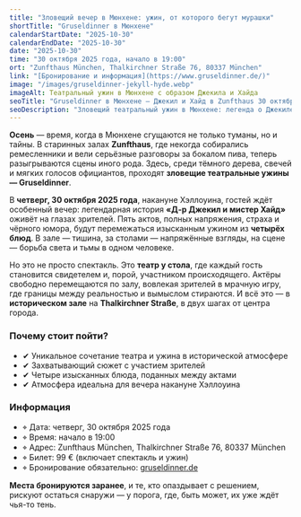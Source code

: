 ```yaml
---
title: "Зловещий вечер в Мюнхене: ужин, от которого бегут мурашки"
shortTitle: "Gruseldinner в Мюнхене"
calendarStartDate: "2025-10-30"
calendarEndDate: "2025-10-30"
date: "2025-10-30"
time: "30 октября 2025 года, начало в 19:00"
ort: "Zunfthaus München, Thalkirchner Straße 76, 80337 München"
link: "[Бронирование и информация](https://www.gruseldinner.de/)"
image: "/images/gruseldinner-jekyll-hyde.webp"
imageAlt: Театральный ужин в Мюнхене с образом Джекила и Хайда
seoTitle: "Gruseldinner в Мюнхене — Джекил и Хайд в Zunfthaus 30 октября 2025"
seoDescription: "Зловещий театральный ужин в Мюнхене: легенда о Джекиле и Хайде, 4 блюда и мрачная атмосфера Zunfthaus. Только 30 октября 2025 года."
---
```


**Осень** — время, когда в Мюнхене сгущаются не только туманы, но и тайны. В старинных залах **Zunfthaus**, где некогда собирались ремесленники и вели серьёзные разговоры за бокалом пива, теперь разыгрываются сцены иного рода. Здесь, среди тёмного дерева, свечей и мягких голосов официантов, проходят **зловещие театральные ужины — Gruseldinner**.

В **четверг, 30 октября 2025 года**, накануне Хэллоуина, гостей ждёт особенный вечер: легендарная история **«Д-р Джекил и мистер Хайд»** оживёт на глазах зрителей. Пять актов, полных напряжения, страха и чёрного юмора, будут перемежаться изысканным ужином из **четырёх блюд**. В зале — тишина, за столами — напряжённые взгляды, на сцене — борьба света и тьмы в одном человеке.

Но это не просто спектакль. Это **театр у стола**, где каждый гость становится свидетелем и, порой, участником происходящего. Актёры свободно перемещаются по залу, вовлекая зрителей в мрачную игру, где границы между реальностью и вымыслом стираются. И всё это — в **историческом зале** на **Thalkirchner Straße**, в двух шагах от центра города.

### Почему стоит пойти?

- ✔ Уникальное сочетание театра и ужина в исторической атмосфере  
- ✔ Захватывающий сюжет с участием зрителей  
- ✔ Четыре изысканных блюда, поданных между актами  
- ✔ Атмосфера идеальна для вечера накануне Хэллоуина

### Информация

- ⌖ Дата: четверг, 30 октября 2025 года  
- ⌖ Время: начало в 19:00  
- ⌖ Адрес: Zunfthaus München, Thalkirchner Straße 76, 80337 München  
- ⌖ Билет: 99 € (включает спектакль и ужин)  
- ⌖ Бронирование обязательно: [gruseldinner.de](https://www.gruseldinner.de/veranstaltungsort/zunfthaus/)

**Места бронируются заранее**, и те, кто опаздывает с решением, рискуют остаться снаружи — у порога, где, быть может, их уже ждёт чья-то тень.
